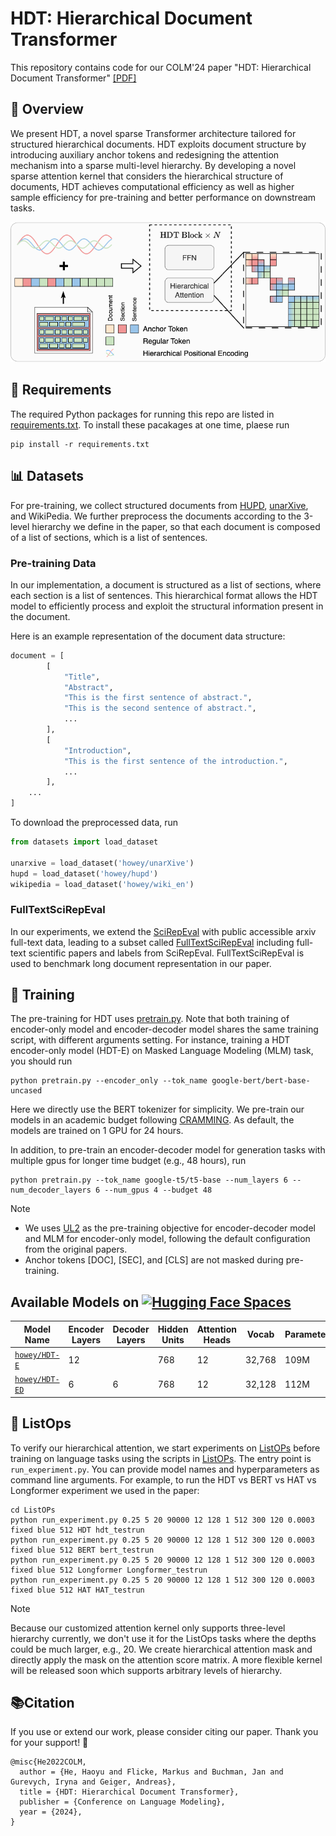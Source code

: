# HDT: Hierarchical Document Transformer
This repository contains code for our COLM'24 paper "HDT: Hierarchical Document Transformer" [[PDF]]() 
##   📖 Overview
We present HDT, a novel sparse Transformer architecture tailored for structured hierarchical documents. HDT exploits document structure by introducing auxiliary anchor tokens and redesigning the attention mechanism into a sparse multi-level hierarchy. By developing a novel sparse attention kernel that considers the hierarchical structure of documents, HDT achieves computational efficiency as well as higher sample efficiency for pre-training and better performance on downstream tasks.  

![HDT](./assets/model_architecture.png)
## 🌟 Requirements
The required Python packages for running this repo are listed in [requirements.txt](./requirements.txt). To install these pacakages at one time, plaese run
```shell
pip install -r requirements.txt
```

## 📊 Datasets
For pre-training, we collect structured documents from [HUPD](https://huggingface.co/datasets/HUPD/hupd), [unarXive](https://github.com/IllDepence/unarXive), and WikiPedia. We further preprocess the documents according to the 3-level hierarchy we define in the paper, so that each document is composed of a list of sections, which is a list of sentences. 
### Pre-training Data

In our implementation, a document is structured as a list of sections, where each section is a list of sentences. This hierarchical format allows the HDT model to efficiently process and exploit the structural information present in the document.

Here is an example representation of the document data structure:

```python
document = [
        [
            "Title",
            "Abstract",
            "This is the first sentence of abstract.",
            "This is the second sentence of abstract.",
            ...
        ],
        [
            "Introduction",
            "This is the first sentence of the introduction.",
            ...
        ],
    ...
]
```

To download the preprocessed data, run

```python
from datasets import load_dataset

unarxive = load_dataset('howey/unarXive')
hupd = load_dataset('howey/hupd')
wikipedia = load_dataset('howey/wiki_en')
```

### FullTextSciRepEval
In our experiments, we extend the [SciRepEval](https://arxiv.org/pdf/2211.13308) with public accessible arxiv full-text data, leading to a subset called [FullTextSciRepEval](https://huggingface.co/datasets/howey/super_scirep) including full-text scientific papers and labels from SciRepEval. FullTextSciRepEval is used to benchmark long document representation in our paper.  

## 🚀 Training
The pre-training for HDT uses [pretrain.py](./pretrain.py). Note that both training of encoder-only model and encoder-decoder model shares the same training script, with different arguments setting. For instance, training a HDT encoder-only model (HDT-E) on Masked Language Modeling (MLM) task, you should run
```shell
python pretrain.py --encoder_only --tok_name google-bert/bert-base-uncased
```
Here we directly use the BERT tokenizer for simplicity. We pre-train our models in an academic budget following [CRAMMING](https://arxiv.org/abs/2212.14034). As default, the models are trained on 1 GPU for 24 hours. 

In addition, to pre-train an encoder-decoder model for generation tasks with multiple gpus for longer time budget (e.g., 48 hours), run   
```shell
python pretrain.py --tok_name google-t5/t5-base --num_layers 6 --num_decoder_layers 6 --num_gpus 4 --budget 48 
```
> [!NOTE]  
> - We uses [UL2](https://arxiv.org/abs/2205.05131) as the pre-training objective for encoder-decoder model and MLM for encoder-only model, following the default configuration from the original papers.
> - Anchor tokens [DOC], [SEC], and [CLS] are not masked during pre-training.

## Available Models on [![Hugging Face Spaces](https://img.shields.io/badge/%F0%9F%A4%97%20Hugging%20Face-Models-blue)](https://huggingface.co/howey)

| Model Name                                                                                            | Encoder Layers | Decoder Layers |  Hidden Units | Attention Heads | Vocab  | Parameters |
|-------------------------------------------------------------------------------------------------------|----------------|-----------|---------------|-----------------|--------|------------|
| [`howey/HDT-E`](https://huggingface.co/howey/HDT-E)                                                   | 12             |           | 768            | 12              | 32,768 | 109M       |
| [`howey/HDT-ED`](https://huggingface.co/howey/HDT-ED)                                               | 6              | 6              | 768       | 12              | 32,128 | 112M       |

## 🧩 ListOps
To verify our hierarchical attention, we start experiments on [ListOPs](https://arxiv.org/abs/1804.06028) before training on language tasks using the scripts in [ListOPs](./ListOPs). 
The entry point is `run_experiment.py`. You can provide model names and hyperparameters as command line arguments. 
For example, to run the HDT vs BERT vs HAT vs Longformer experiment we used in the paper:  
```shell
cd ListOPs
python run_experiment.py 0.25 5 20 90000 12 128 1 512 300 120 0.0003 fixed blue 512 HDT hdt_testrun
python run_experiment.py 0.25 5 20 90000 12 128 1 512 300 120 0.0003 fixed blue 512 BERT bert_testrun
python run_experiment.py 0.25 5 20 90000 12 128 1 512 300 120 0.0003 fixed blue 512 Longformer Longformer_testrun
python run_experiment.py 0.25 5 20 90000 12 128 1 512 300 120 0.0003 fixed blue 512 HAT HAT_testrun
```
> [!NOTE]
> Because our customized attention kernel only supports three-level hierarchy currently, we don't use it for the ListOps tasks where the depths could be much larger, e.g., 20. We create hierarchical attention mask and directly apply the mask on the attention score matrix. A more flexible kernel will be released soon which supports arbitrary levels of hierarchy.

## 📚Citation
If you use or extend our work, please consider citing our paper. Thank you for your support! 🥰
```
@misc{He2022COLM,
  author = {He, Haoyu and Flicke, Markus and Buchman, Jan and Gurevych, Iryna and Geiger, Andreas},
  title = {HDT: Hierarchical Document Transformer},
  publisher = {Conference on Language Modeling},
  year = {2024},
}
```

